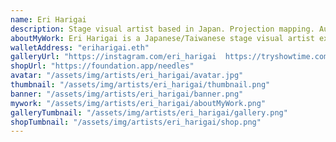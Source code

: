 ```yaml
---
name: Eri Harigai
description: Stage visual artist based in Japan. Projection mapping. Audiovisual art.
aboutMyWork: Eri Harigai is a Japanese/Taiwanese stage visual artist experienced in live visuals for TV and concerts. She is passionate about immersive experiences and has produced projection mapping work that has been awarded internationally. Her 3D art is a mix of surrealism and Japanese aesthetics and she hopes to merge her art style with her motion skills to produce something truly unique.
walletAddress: "eriharigai.eth"
galleryUrl: "https://instagram.com/eri_harigai  https://tryshowtime.com/needles"
shopUrl: "https://foundation.app/needles"
avatar: "/assets/img/artists/eri_harigai/avatar.jpg"
thumbnail: "/assets/img/artists/eri_harigai/thumbnail.png"
banner: "/assets/img/artists/eri_harigai/banner.png"
mywork: "/assets/img/artists/eri_harigai/aboutMyWork.png"
galleryTumbnail: "/assets/img/artists/eri_harigai/gallery.png"
shopTumbnail: "/assets/img/artists/eri_harigai/shop.png"
---
```

